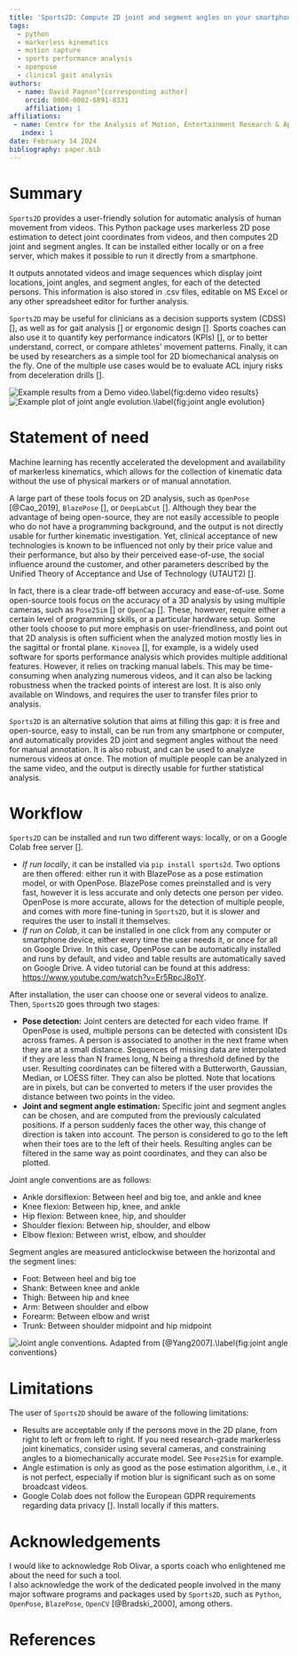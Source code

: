 ```yaml
---
title: 'Sports2D: Compute 2D joint and segment angles on your smartphone.'
tags:
  - python
  - markerless kinematics
  - motion capture
  - sports performance analysis
  - openpose
  - clinical gait analysis
authors:
  - name: David Pagnon^[corresponding author] 
    orcid: 0000-0002-6891-8331
    affiliation: 1
affiliations:
 - name: Centre for the Analysis of Motion, Entertainment Research & Applications (CAMERA), University of Bath, Claverton Down, Bath, BA2 7AY, UK
   index: 1
date: February 14 2024
bibliography: paper.bib
---
```



# Summary
`Sports2D` provides a user-friendly solution for automatic analysis of human movement from videos. This Python package uses markerless 2D pose estimation to detect joint coordinates from videos, and then computes 2D joint and segment angles. It can be installed either locally or on a free server, which makes it possible to run it directly from a smartphone.

It outputs annotated videos and image sequences which display joint locations, joint angles, and segment angles, for each of the detected persons. This information is also stored in .csv files, editable on MS Excel or any other spreadsheet editor for further analysis. 

`Sports2D` may be useful for clinicians as a decision supports system (CDSS) [], as well as for gait analysis [] or ergonomic design []. Sports coaches can also use it to quantify key performance indicators (KPIs) [], or to better understand, correct, or compare athletes' movement patterns. Finally, it can be used by researchers as a simple tool for 2D biomechanical analysis on the fly. One of the multiple use cases would be to evaluate ACL injury risks from deceleration drills []. 

![Example results from a Demo video.\label{fig:demo video results}](demo_openpose_results.png)
![Example plot of joint angle evolution.\label{fig:joint angle evolution}](demo_show_plots.png)


# Statement of need

Machine learning has recently accelerated the development and availability of markerless kinematics, which allows for the collection of kinematic data without the use of physical markers or of manual annotation. 

A large part of these tools focus on 2D analysis, such as `OpenPose` [@Cao_2019], `BlazePose` [], or `DeepLabCut` []. Although they bear the advantage of being open-source, they are not easily accessible to people who do not have a programming background, and the output is not directly usable for further kinematic investigation. Yet, clinical acceptance of new technologies is known to be influenced not only by their price value and their performance, but also by their perceived ease-of-use, the social influence around the customer, and other parameters described by the Unified Theory of Acceptance and Use of Technology (UTAUT2) [].

In fact, there is a clear trade-off between accuracy and ease-of-use. Some open-source tools focus on the accuracy of a 3D analysis by using multiple cameras, such as `Pose2Sim` [] or `OpenCap` []. These, however, require either a certain level of programming skills, or a particular hardware setup. Some other tools choose to put more emphasis on user-friendliness, and point out that 2D analysis is often sufficient when the analyzed motion mostly lies in the sagittal or frontal plane. `Kinovea` [], for example, is a widely used software for sports performance analysis which provides multiple additional features. However, it relies on tracking manual labels. This may be time-consuming when analyzing numerous videos, and it can also be lacking robustness when the tracked points of interest are lost. It is also only available on Windows, and requires the user to transfer files prior to analysis.

`Sports2D` is an alternative solution that aims at filling this gap: it is free and open-source, easy to install, can be run from any smartphone or computer, and automatically provides 2D joint and segment angles without the need for manual annotation. It is also robust, and can be used to analyze numerous videos at once. The motion of multiple people can be analyzed in the same video, and the output is directly usable for further statistical analysis. 


# Workflow

`Sports2D` can be installed and run two different ways: locally, or on a Google Colab free server [].

* *If run locally*, it can be installed via `pip install sports2d`. Two options are then offered: either run it with BlazePose as a pose estimation model, or with OpenPose. BlazePose comes preinstalled and is very fast, however it is less accurate and only detects one person per video. OpenPose is more accurate, allows for the detection of multiple people, and comes with more fine-tuning in `Sports2D`, but it is slower and requires the user to install it themselves. 
* *If run on Colab*, it can be installed in one click from any computer or smartphone device, either every time the user needs it, or once for all on Google Drive. In this case, OpenPose can be automatically installed and runs by default, and video and table results are automatically saved on Google Drive. A video tutorial can be found at this address: https://www.youtube.com/watch?v=Er5RpcJ8o1Y.

After installation, the user can choose one or several videos to analize. Then, `Sports2D` goes through two stages:
* **Pose detection:** Joint centers are detected for each video frame. If OpenPose is used, multiple persons can be detected with consistent IDs across frames. A person is associated to another in the next frame when they are at a small distance. Sequences of missing data are interpolated if they are less than N frames long, N being a threshold defined by the user. Resulting coordinates can be filtered with a Butterworth, Gaussian, Median, or LOESS filter. They can also be plotted. Note that locations are in pixels, but can be converted to meters if the user provides the distance between two points in the video.
* **Joint and segment angle estimation:** Specific joint and segment angles can be chosen, and are computed from the previously calculated positions.
If a person suddenly faces the other way, this change of direction is taken into account. The person is considered to go to the left when their toes are to the left of their heels.
Resulting angles can be filtered in the same way as point coordinates, and they can also be plotted.

Joint angle conventions are as follows:
* Ankle dorsiflexion: Between heel and big toe, and ankle and knee
* Knee flexion: Between hip, knee, and ankle
* Hip flexion: Between knee, hip, and shoulder
* Shoulder flexion: Between hip, shoulder, and elbow
* Elbow flexion: Between wrist, elbow, and shoulder

Segment angles are measured anticlockwise between the horizontal and the segment lines:
* Foot: Between heel and big toe
* Shank: Between knee and ankle
* Thigh: Between hip and knee
* Arm: Between shoulder and elbow
* Forearm: Between elbow and wrist
* Trunk: Between shoulder midpoint and hip midpoint

![Joint angle conventions. Adapted from [@Yang2007].\label{fig:joint angle conventions}](joint_convention.png)


# Limitations

The user of `Sports2D` should be aware of the following limitations:
* Results are acceptable only if the persons move in the 2D plane, from right to left or from left to right.
If you need research-grade markerless joint kinematics, consider using several cameras, and constraining angles to a biomechanically accurate model. See `Pose2Sim` for example.
* Angle estimation is only as good as the pose estimation algorithm, i.e., it is not perfect, especially if motion blur is significant such as on some broadcast videos.
* Google Colab does not follow the European GDPR requirements regarding data privacy []. Install locally if this matters.


# Acknowledgements
I would like to acknowledge Rob Olivar, a sports coach who enlightened me about the need for such a tool.\
I also acknowledge the work of the dedicated people involved in the many major software programs and packages used by `Sports2D`, such as `Python`, `OpenPose`, `BlazePose`, `OpenCV` [@Bradski_2000], among others. 


# References


